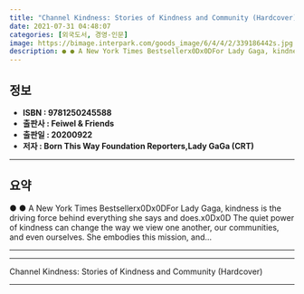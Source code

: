 ```yaml
---
title: "Channel Kindness: Stories of Kindness and Community (Hardcover)"
date: 2021-07-31 04:48:07
categories: [외국도서, 경영-인문]
image: https://bimage.interpark.com/goods_image/6/4/4/2/339186442s.jpg
description: ● ● A New York Times Bestsellerx0Dx0DFor Lady Gaga, kindness is the driving force behind everything she says and does.x0Dx0D The quiet power of kindness can c
---
```


## **정보**

- **ISBN : 9781250245588**
- **출판사 : Feiwel & Friends**
- **출판일 : 20200922**
- **저자 : Born This Way Foundation Reporters,Lady GaGa (CRT)**

------



## **요약**

●  ●  A New York Times Bestsellerx0Dx0DFor Lady Gaga, kindness is the driving force behind everything she says and does.x0Dx0D The quiet power of kindness can change the way we view one another, our communities, and even ourselves. She embodies this mission, and... 

------



------


Channel Kindness: Stories of Kindness and Community (Hardcover) 

------


